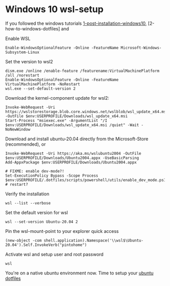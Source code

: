 # Windows 10 wsl-setup

If you followed the windows tutorials [1-post-installation-windows10](1-post-installation-windows10.md), [2-how-to-windows-dotfiles] and


Enable WSL

    Enable-WindowsOptionalFeature -Online -FeatureName Microsoft-Windows-Subsystem-Linux

Set the version to wsl2

    dism.exe /online /enable-feature /featurename:VirtualMachinePlatform /all /norestart
    Enable-WindowsOptionalFeature -Online -FeatureName VirtualMachinePlatform -NoRestart
    wsl.exe --set-default-version 2

Download the kernel-component update for wsl2:

    Invoke-WebRequest -Uri https://wslstorestorage.blob.core.windows.net/wslblob/wsl_update_x64.msi -OutFile $env:USERPROFILE/Downloads/wsl_update_x64.msi
    Start-Process "msiexec.exe" -ArgumentList "/I $env:USERPROFILE/Downloads/wsl_update_x64.msi /quiet" -Wait -NoNewWindow

Download and install ubuntu-20.04 directly from the Microsoft-Store (recommended), or

    Invoke-WebRequest -Uri https://aka.ms/wslubuntu2004 -OutFile $env:USERPROFILE/Downloads/Ubuntu2004.appx -UseBasicParsing
    Add-AppxPackage $env:USERPROFILE/Downloads/Ubuntu2004.appx

    # FIXME: enable dev-mode?!
    Set-ExecutionPolicy Bypass -Scope Process
    $env:USERPROFILE/.dotfiles/scripts/powershell/utils/enable_dev_mode.ps1
    # restart?

Verify the installation

    wsl --list --verbose

Set the default version for wsl

    wsl --set-version Ubuntu-20.04 2

Pin the wsl-mount-point to your explorer quick access

    (new-object -com shell.application).Namespace('\\wsl$\Ubuntu-20.04').Self.InvokeVerb("pintohome")


Activate wsl and setup user and root password

    wsl

You're on a native ubuntu environment now. Time to setup your [ubuntu dotfiles](../ubuntu/1-how-to-ubuntu-dotfiles.md)

